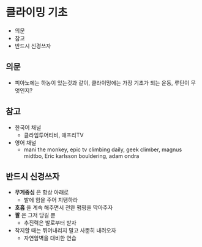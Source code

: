 # 클라이밍 기초

- 의문
- 참고
- 반드시 신경쓰자

## 의문

- 피아노에는 하농이 있는것과 같이, 클라이밍에는 가장 기초가 되는 운동, 루틴이 무엇인지?

## 참고

- 한국어 채널
  - 클라임투어티비, 애프리TV
- 영어 채널
  - mani the monkey, epic tv climbing daily, geek climber, magnus midtbo, Eric karlsson bouldering, adam ondra

## 반드시 신경쓰자

- **무게중심** 은 항상 아래로
  - 발에 힘을 주어 지탱하라
- **호흡** 을 계속 해주면서 전완 펌핑을 막아주자
- **팔** 은 그저 당길 뿐
  - 추진력은 발로부터 받자
- 착지할 때는 뛰어내리지 말고 사뿐히 내려오자
  - 자연암벽을 대비한 연습
